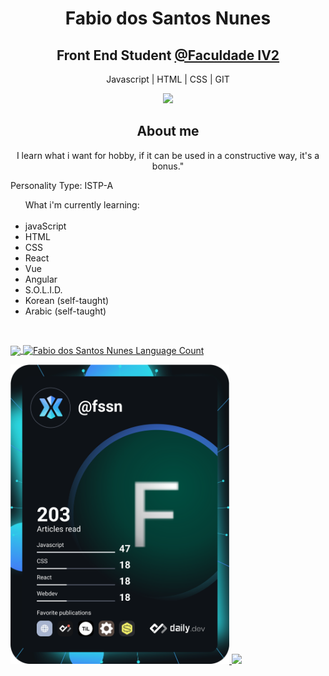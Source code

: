 
<h1 align="center">Fabio dos Santos Nunes</h1>

<h2 align="center">Front End Student <a href="https://faculdadeiv2.com.br/" alt="Faculdade IV2" target="_blank"> @Faculdade IV2</a></h2>

<p align="center">
  Javascript | HTML | CSS | GIT
</p>

<p align="center">
  <a href="https://www.linkedin.com/in/fssn/" alt="LinkedIn Fabio dos Santos Nunes" target="_blank">
    <img src="https://img.shields.io/badge/LinkedIn-0077B5?style=for-the-badge&logo=linkedin&logoColor=white" />
  </a>
</p>

<h2 align="center">About me</h2>

<p align="center">
  I learn what i want for hobby, if it can be used in a constructive way, it's a bonus."
</p>

<p>
  Personality Type: ISTP-A
</p>

<ul align="left"> What i'm currently learning:
  <br></br>
  <li>javaScript</li>
  <li>HTML</li>
  <li>CSS</li>
  <li>React</li>
  <li>Vue</li>
  <li>Angular</li>
  <li>S.O.L.I.D.</li>
  <li>Korean (self-taught)</li>
  <li>Arabic (self-taught)</li>
</ul>
<br>

<p align="left">
  <a align="left" href="https://github.com/anuraghazra/github-readme-stats">
   <img 
        align="center"
        height="165em"
        src="https://github-readme-stats.vercel.app/api/?username=fssn-dev&count_private=true&show_icons=true&theme=aura" alt"Fabio dos Santos Nunes GitHub Stats"/>
  </a>
  <a align="right" href="https://github.com/anuraghazra/github-readme-stats">
    <img 
         align="center"
         height="165em"
         src="https://git-hub-stats-local-git-main-fssn-dev.vercel.app/api/top-langs/?username=fssn-dev&&langs_count=8&theme=aura&layout=compact" alt="Fabio dos Santos Nunes Language Count"/>
</a>  
</p>

  <a align="left" href="https://app.daily.dev/DailyDevTips">
    <img src="https://github.com/fssn-dev/fssn-dev/blob/main/devcard.svg" width="350" alt="Fabio dos Santos Nunes Dev Card"/>
  </a>
  
  <a align ="right" href="https://www.buymeacoffee.com/fssn">
    <img src="https://img.buymeacoffee.com/button-api/?text=Buy me a tea&emoji=🍵&slug=fssn&button_colour=BD5FFF&font_colour=ffffff&font_family=Poppins&outline_colour=000000&coffee_colour=FFDD00">
  </a>
<p>
